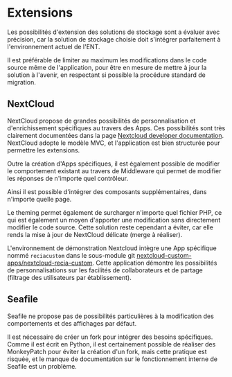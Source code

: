 Extensions
==========

Les possibilités d'extension des solutions de stockage sont a évaluer avec précision, car la solution de stockage 
choisie doit s'intégrer parfaitement à l'environnement actuel de l'ENT.

Il est préférable de limiter au maximum les modifications dans le code source même de l'application, pour être en 
mesure de mettre à jour la solution à l'avenir, en respectant si possible la procédure standard de migration.

NextCloud
---------

NextCloud propose de grandes possibilités de personnalisation et d'enrichissement spécifiques au travers des Apps. 
Ces possibilités sont très clairement documentées dans la page 
[Nextcloud developer documentation](https://docs.nextcloud.com/server/13/developer_manual/). NextCloud adopte le 
modèle MVC, et l'application est bien structurée pour permettre les extensions.

Outre la création d'Apps spécifiques, il est également possible de modifier le comportement existant au travers de 
Middleware qui permet de modifier les réponses de n'importe quel contrôleur. 

Ainsi il est possible d'intégrer des composants supplémentaires, dans n'importe quelle page.

Le theming permet également de surcharger n'importe quel fichier PHP, ce qui est également un moyen 
d'apporter une modification sans directement modifier le code source. Cette solution reste cependant a éviter, car
elle rends la mise à jour de NextCloud délicate (merge à réaliser).

L'environnement de démonstration Nextcloud intègre une App spécifique nommé `reciacustom` dans le sous-module git 
[nextcloud-custom-apps/nextcloud-recia-custom](https://github.com/GIP-RECIA/nextcloud-recia-custom). Cette application 
démontre les possibilités de personnalisations sur les facilités de collaborateurs et de partage (filtrage des 
utilisateurs par établissement). 

Seafile
-------

Seafile ne propose pas de possibilités particulières à la modification des comportements et des affichages par 
défaut.

Il est nécessaire de créer un fork pour intégrer des besoins spécifiques. Comme il est écrit en Python, il est 
certainement possible de réaliser des MonkeyPatch pour éviter la création d'un fork, mais cette pratique est risquée, 
et le manque de documentation sur le fonctionnement interne de Seafile est un problème.
